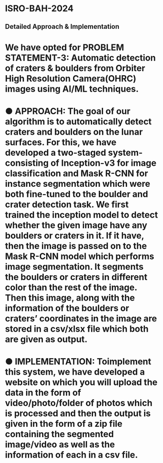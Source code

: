 # ISRO-BAH-2024
## Detailed Approach & Implementation
# We have opted for PROBLEM STATEMENT-3: Automatic detection of craters & boulders from Orbiter High Resolution Camera(OHRC) images using AI/ML techniques.
# ● APPROACH: The goal of our algorithm is to automatically detect craters and boulders on the lunar surfaces. For this, we have developed a two-staged system- consisting of Inception-v3 for image classification and Mask R-CNN for instance segmentation which were both fine-tuned to the boulder and crater detection task. We first trained the inception model to detect whether the given image have any boulders or craters in it. If it have, then the image is passed on to the Mask R-CNN model which performs image segmentation. It segments the boulders or craters in different color than the rest of the image. Then this image, along with the information of the boulders or craters’ coordinates in the image are stored in a csv/xlsx file which both are given as output.
# ● IMPLEMENTATION: Toimplement this system, we have developed a website on which you will upload the data in the form of video/photo/folder of photos which is processed and then the output is given in the form of a zip file containing the segmented image/video as well as the information of each in a csv file.
